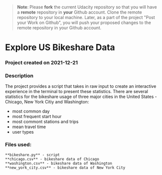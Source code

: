 >**Note**: Please **fork** the current Udacity repository so that you will have a **remote** repository in **your** Github account. Clone the remote repository to your local machine. Later, as a part of the project "Post your Work on Github", you will push your proposed changes to the remote repository in your Github account.

# Explore US Bikeshare Data

### Project created on 2021-12-21

### Description
The project provides a script that takes in raw input to create an interactive experience in the terminal to present these statistics.
There are several statistics for the bikeshare usage of three major cities in the United States - Chicago, New York Citiy and Washington:
* most common day
* most frequent start hour
* most commont stations and trips
* mean travel time
* user types

### Files used:
    **bikeshare.py** - script 
    **chicago.csv** - bikeshare data of Chicago
    **washington.csv** - bikeshare data of Washington
    **new_york_city.csv** - bikeshare data of New York City

